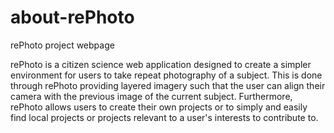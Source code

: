 # about-rePhoto
rePhoto project webpage

rePhoto is a citizen science web application designed to create a simpler environment for users to take repeat photography of a subject. This is done through rePhoto providing layered imagery such that the user can align their camera with the previous image of the current subject. Furthermore, rePhoto allows users to create their own projects or to simply and easily find local projects or projects relevant to a user's interests to contribute to.
